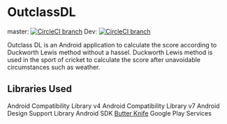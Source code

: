 # OutclassDL

master: [![CircleCI branch](https://img.shields.io/circleci/project/github/sachindayl/OutclassDL/master.svg)]() Dev: [![CircleCI branch](https://img.shields.io/circleci/project/github/sachindayl/OutclassDL/branch_dev.svg)]()

Outclass DL is an Android application to calculate the score according to Duckworth Lewis method without a hassel. 
Duckworth Lewis method is used in the sport of cricket to calculate the score after unavoidable circumstances such as weather.

## Libraries Used ##
Android Compatibility Library v4
Android Compatibility Library v7
Android Design Support Library
Android SDK
[Butter Knife](http://jakewharton.github.io/butterknife/) 
Google Play Services


